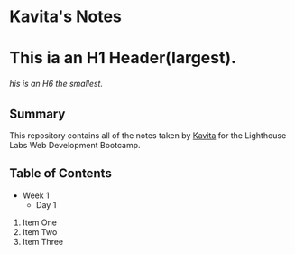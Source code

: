 # Kavita's Notes
# This ia an H1 Header(largest).
###### his is an H6 the smallest.

## Summary
This repository contains all of the notes taken by [Kavita](https://github.com/kaviramsv/lighthouse-web-notes/edit/master/README.md) for the Lighthouse Labs Web Development Bootcamp.

## Table of Contents
* Week 1
  * Day 1

1. Item One 
2. Item Two
3. Item Three